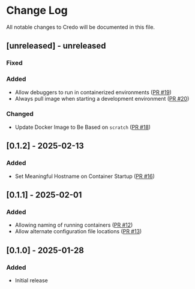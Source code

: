 # Change Log

All notable changes to Credo will be documented in this file.

## [unreleased] - unreleased

### Fixed


### Added

- Allow debuggers to run in containerized environments ([PR #19](https://github.com/seantallen-org/credo/pull/19))
- Always pull image when starting a development environment ([PR #20](https://github.com/seantallen-org/credo/pull/20))

### Changed

- Update Docker Image to Be Based on `scratch` ([PR #18](https://github.com/seantallen-org/credo/pull/18))

## [0.1.2] - 2025-02-13

### Added

- Set Meaningful Hostname on Container Startup ([PR #16](https://github.com/seantallen-org/credo/pull/16))

## [0.1.1] - 2025-02-01

### Added

- Allowing naming of running containers ([PR #12](https://github.com/seantallen-org/credo/pull/12))
- Allow alternate configuration file locations ([PR #13](https://github.com/seantallen-org/credo/pull/13))

## [0.1.0] - 2025-01-28

### Added

- Initial release

